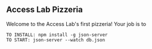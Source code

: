 ## Access Lab Pizzeria

Welcome to the Access Lab's first pizzeria!
Your job is to
```
TO INSTALL: npm install -g json-server
TO START: json-server --watch db.json
```
